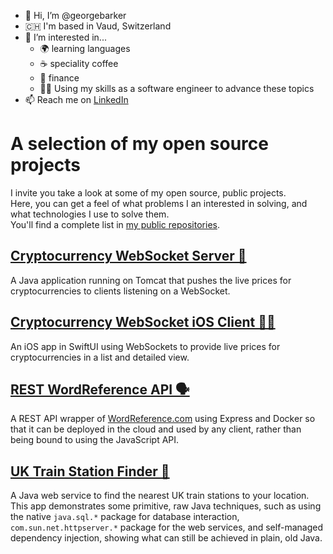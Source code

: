 - 👋 Hi, I’m @georgebarker
- 🇨🇭 I'm based in Vaud, Switzerland
- 👀 I’m interested in...
  - 🌍  learning languages
  - ☕️  speciality coffee
  - 💸  finance
  - 👨‍💻  Using my skills as a software engineer to advance these topics
- 📫 Reach me on [LinkedIn](https://www.linkedin.com/in/georgebarker97/)

# A selection of my open source projects
I invite you take a look at some of my open source, public projects.  
  Here, you can get a feel of what problems I an interested in solving, and what technologies I use to solve them.  
  You'll find a complete list in [my public repositories](https://github.com/georgebarker?tab=repositories).
  
## [Cryptocurrency WebSocket Server 🤑](https://github.com/georgebarker/crypto-websocket-server)
A Java application running on Tomcat that pushes the live prices for cryptocurrencies to clients listening on a WebSocket.

## [Cryptocurrency WebSocket iOS Client 🤑📱](https://github.com/georgebarker/ios-crypto-websocket-client)
An iOS app in SwiftUI using WebSockets to provide live prices for cryptocurrencies in a list and detailed view.

## [REST WordReference API 🗣️](https://github.com/georgebarker/rest-wordreference-api)
 A REST API wrapper of [WordReference.com](https://wordreference.com) using Express and Docker so that it can be deployed in the cloud and used by any client, rather than being bound to using the JavaScript API. 

## [UK Train Station Finder 🚉](https://github.com/georgebarker/StationServer)
A Java web service to find the nearest UK train stations to your location.  
  This app demonstrates some primitive, raw Java techniques, such as using the native `java.sql.*` package for database interaction, `com.sun.net.httpserver.*` package for the web services, and self-managed dependency injection, showing what can still be achieved in plain, old Java.

<!---
georgebarker/georgebarker is a ✨ special ✨ repository because its `README.md` (this file) appears on your GitHub profile.
You can click the Preview link to take a look at your changes.
--->
